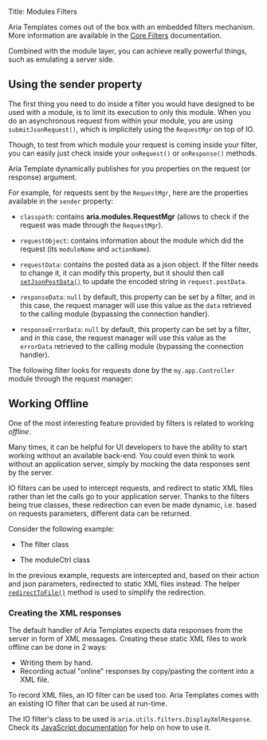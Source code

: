 Title: Modules Filters


Aria Templates comes out of the box with an embedded filters mechanism. More information are available in the [Core Filters](filters) documentation.

Combined with the module layer, you can achieve really powerful things, such as emulating a server side.

## Using the sender property

The first thing you need to do inside a filter you would have designed to be used with a module, is to limit its execution to only this module.
When you do an asynchronous request from within your module, you are using `submitJsonRequest()`, which is implicitely using the `RequestMgr` on top of IO.

Though, to test from which module your request is coming inside your filter, you can easily just check inside your `onRequest()` or `onResponse()` methods.

Aria Template dynamically publishes for you properties on the request (or response) argument.

For example, for requests sent by the `RequestMgr`, here are the properties available in the `sender` property:

* `classpath`: contains **aria.modules.RequestMgr** (allows to check if the request was made through the `RequestMgr`).
* `requestObject`: contains information about the module which did the request (its `moduleName` and `actionName`).

* `requestData`: contains the posted data as a json object. If the filter needs to change it, it can modify this property, but it should then call <code>[setJsonPostData()](http://ariatemplates.com/api/#aria.core.IOFilter:setJsonPostData:method)</code> to update the encoded string in `request.postData`.

* `responseData`: `null` by default, this property can be set by a filter, and in this case, the request manager will use this value as the `data` retrieved to the calling module (bypassing the connection handler).

* `responseErrorData`: `null` by default, this property can be set by a filter, and in this case, the request manager will use this value as the `errorData` retrieved to the calling module (bypassing the connection handler).

The following filter looks for requests done by the `my.app.Controller` module through the request manager:

<script src='%SNIPPETS_SERVER_URL%/snippets/github.com/ariatemplates/documentation-code/snippets/modules/filters/TargetedFilter.js?lang=javascript&outdent=true'></script>


## Working Offline

One of the most interesting feature provided by filters is related to working _offline_.

Many times, it can be helpful for UI developers to have the ability to start working without an available back-end. You could even think to work without an application server, simply by mocking the data responses sent by the server.

IO filters can be used to intercept requests, and redirect to static XML files rather than let the calls go to your application server. Thanks to the filters being true classes, these redirection can even be made dynamic, i.e. based on requests parameters, different data can be returned.

Consider the following example:

* The filter class
  <script src='%SNIPPETS_SERVER_URL%/snippets/github.com/ariatemplates/documentation-code/snippets/modules/filters/OfflineFilter.js?lang=javascript&outdent=true'></script>

* The moduleCtrl class
  <script src='%SNIPPETS_SERVER_URL%/snippets/github.com/ariatemplates/documentation-code/snippets/modules/filters/MyController.js?lang=javascript&outdent=true'></script>

In the previous example, requests are intercepted and, based on their action and json parameters, redirected to static XML files instead.
The helper <code>[redirectToFile()](http://ariatemplates.com/api/#aria.core.IOFilter:redirectToFile:method)</code> method is used to simplify the redirection.


### Creating the XML responses

The default handler of Aria Templates expects data responses from the server in form of XML messages. Creating these static XML files to work offline can be done in 2 ways:

* Writing them by hand.
* Recording actual "online" responses by copy/pasting the content into a XML file.

To record XML files, an IO filter can be used too. Aria Templates comes with an existing IO filter that can be used at run-time.

The IO filter's class to be used is `aria.utils.filters.DisplayXmlResponse`. Check its  [JavaScript documentation](http://ariatemplates.com/api/#aria.utils.filters.DisplayXmlResponse) for help on how to use it.
